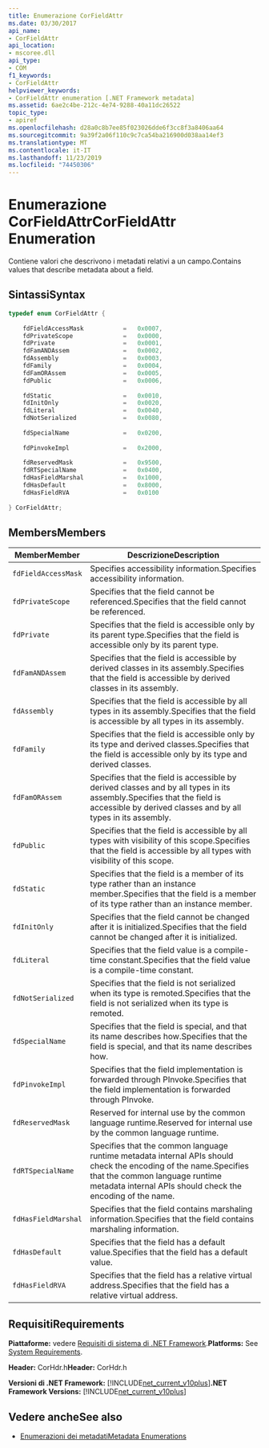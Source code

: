 ```yaml
---
title: Enumerazione CorFieldAttr
ms.date: 03/30/2017
api_name:
- CorFieldAttr
api_location:
- mscoree.dll
api_type:
- COM
f1_keywords:
- CorFieldAttr
helpviewer_keywords:
- CorFieldAttr enumeration [.NET Framework metadata]
ms.assetid: 6ae2c4be-212c-4e74-9288-40a11dc26522
topic_type:
- apiref
ms.openlocfilehash: d28a0c8b7ee85f023026dde6f3cc8f3a8406aa64
ms.sourcegitcommit: 9a39f2a06f110c9c7ca54ba216900d038aa14ef3
ms.translationtype: MT
ms.contentlocale: it-IT
ms.lasthandoff: 11/23/2019
ms.locfileid: "74450306"
---
```

# <a name="corfieldattr-enumeration"></a><span data-ttu-id="330fc-102">Enumerazione CorFieldAttr</span><span class="sxs-lookup"><span data-stu-id="330fc-102">CorFieldAttr Enumeration</span></span>
<span data-ttu-id="330fc-103">Contiene valori che descrivono i metadati relativi a un campo.</span><span class="sxs-lookup"><span data-stu-id="330fc-103">Contains values that describe metadata about a field.</span></span>  
  
## <a name="syntax"></a><span data-ttu-id="330fc-104">Sintassi</span><span class="sxs-lookup"><span data-stu-id="330fc-104">Syntax</span></span>  
  
```cpp  
typedef enum CorFieldAttr {  
  
    fdFieldAccessMask           =   0x0007,  
    fdPrivateScope              =   0x0000,  
    fdPrivate                   =   0x0001,  
    fdFamANDAssem               =   0x0002,  
    fdAssembly                  =   0x0003,  
    fdFamily                    =   0x0004,  
    fdFamORAssem                =   0x0005,  
    fdPublic                    =   0x0006,  
  
    fdStatic                    =   0x0010,  
    fdInitOnly                  =   0x0020,  
    fdLiteral                   =   0x0040,  
    fdNotSerialized             =   0x0080,  
  
    fdSpecialName               =   0x0200,  
  
    fdPinvokeImpl               =   0x2000,  
  
    fdReservedMask              =   0x9500,  
    fdRTSpecialName             =   0x0400,  
    fdHasFieldMarshal           =   0x1000,  
    fdHasDefault                =   0x8000,  
    fdHasFieldRVA               =   0x0100  
  
} CorFieldAttr;  
```  
  
## <a name="members"></a><span data-ttu-id="330fc-105">Members</span><span class="sxs-lookup"><span data-stu-id="330fc-105">Members</span></span>  
  
|<span data-ttu-id="330fc-106">Member</span><span class="sxs-lookup"><span data-stu-id="330fc-106">Member</span></span>|<span data-ttu-id="330fc-107">Descrizione</span><span class="sxs-lookup"><span data-stu-id="330fc-107">Description</span></span>|  
|------------|-----------------|  
|`fdFieldAccessMask`|<span data-ttu-id="330fc-108">Specifies accessibility information.</span><span class="sxs-lookup"><span data-stu-id="330fc-108">Specifies accessibility information.</span></span>|  
|`fdPrivateScope`|<span data-ttu-id="330fc-109">Specifies that the field cannot be referenced.</span><span class="sxs-lookup"><span data-stu-id="330fc-109">Specifies that the field cannot be referenced.</span></span>|  
|`fdPrivate`|<span data-ttu-id="330fc-110">Specifies that the field is accessible only by its parent type.</span><span class="sxs-lookup"><span data-stu-id="330fc-110">Specifies that the field is accessible only by its parent type.</span></span>|  
|`fdFamANDAssem`|<span data-ttu-id="330fc-111">Specifies that the field is accessible by derived classes in its assembly.</span><span class="sxs-lookup"><span data-stu-id="330fc-111">Specifies that the field is accessible by derived classes in its assembly.</span></span>|  
|`fdAssembly`|<span data-ttu-id="330fc-112">Specifies that the field is accessible by all types in its assembly.</span><span class="sxs-lookup"><span data-stu-id="330fc-112">Specifies that the field is accessible by all types in its assembly.</span></span>|  
|`fdFamily`|<span data-ttu-id="330fc-113">Specifies that the field is accessible only by its type and derived classes.</span><span class="sxs-lookup"><span data-stu-id="330fc-113">Specifies that the field is accessible only by its type and derived classes.</span></span>|  
|`fdFamORAssem`|<span data-ttu-id="330fc-114">Specifies that the field is accessible by derived classes and by all types in its assembly.</span><span class="sxs-lookup"><span data-stu-id="330fc-114">Specifies that the field is accessible by derived classes and by all types in its assembly.</span></span>|  
|`fdPublic`|<span data-ttu-id="330fc-115">Specifies that the field is accessible by all types with visibility of this scope.</span><span class="sxs-lookup"><span data-stu-id="330fc-115">Specifies that the field is accessible by all types with visibility of this scope.</span></span>|  
|`fdStatic`|<span data-ttu-id="330fc-116">Specifies that the field is a member of its type rather than an instance member.</span><span class="sxs-lookup"><span data-stu-id="330fc-116">Specifies that the field is a member of its type rather than an instance member.</span></span>|  
|`fdInitOnly`|<span data-ttu-id="330fc-117">Specifies that the field cannot be changed after it is initialized.</span><span class="sxs-lookup"><span data-stu-id="330fc-117">Specifies that the field cannot be changed after it is initialized.</span></span>|  
|`fdLiteral`|<span data-ttu-id="330fc-118">Specifies that the field value is a compile-time constant.</span><span class="sxs-lookup"><span data-stu-id="330fc-118">Specifies that the field value is a compile-time constant.</span></span>|  
|`fdNotSerialized`|<span data-ttu-id="330fc-119">Specifies that the field is not serialized when its type is remoted.</span><span class="sxs-lookup"><span data-stu-id="330fc-119">Specifies that the field is not serialized when its type is remoted.</span></span>|  
|`fdSpecialName`|<span data-ttu-id="330fc-120">Specifies that the field is special, and that its name describes how.</span><span class="sxs-lookup"><span data-stu-id="330fc-120">Specifies that the field is special, and that its name describes how.</span></span>|  
|`fdPinvokeImpl`|<span data-ttu-id="330fc-121">Specifies that the field implementation is forwarded through PInvoke.</span><span class="sxs-lookup"><span data-stu-id="330fc-121">Specifies that the field implementation is forwarded through PInvoke.</span></span>|  
|`fdReservedMask`|<span data-ttu-id="330fc-122">Reserved for internal use by the common language runtime.</span><span class="sxs-lookup"><span data-stu-id="330fc-122">Reserved for internal use by the common language runtime.</span></span>|  
|`fdRTSpecialName`|<span data-ttu-id="330fc-123">Specifies that the common language runtime metadata internal APIs should check the encoding of the name.</span><span class="sxs-lookup"><span data-stu-id="330fc-123">Specifies that the common language runtime metadata internal APIs should check the encoding of the name.</span></span>|  
|`fdHasFieldMarshal`|<span data-ttu-id="330fc-124">Specifies that the field contains marshaling information.</span><span class="sxs-lookup"><span data-stu-id="330fc-124">Specifies that the field contains marshaling information.</span></span>|  
|`fdHasDefault`|<span data-ttu-id="330fc-125">Specifies that the field has a default value.</span><span class="sxs-lookup"><span data-stu-id="330fc-125">Specifies that the field has a default value.</span></span>|  
|`fdHasFieldRVA`|<span data-ttu-id="330fc-126">Specifies that the field has a relative virtual address.</span><span class="sxs-lookup"><span data-stu-id="330fc-126">Specifies that the field has a relative virtual address.</span></span>|  
  
## <a name="requirements"></a><span data-ttu-id="330fc-127">Requisiti</span><span class="sxs-lookup"><span data-stu-id="330fc-127">Requirements</span></span>  
 <span data-ttu-id="330fc-128">**Piattaforme:** vedere [Requisiti di sistema di .NET Framework](../../../../docs/framework/get-started/system-requirements.md).</span><span class="sxs-lookup"><span data-stu-id="330fc-128">**Platforms:** See [System Requirements](../../../../docs/framework/get-started/system-requirements.md).</span></span>  
  
 <span data-ttu-id="330fc-129">**Header:** CorHdr.h</span><span class="sxs-lookup"><span data-stu-id="330fc-129">**Header:** CorHdr.h</span></span>  
  
 <span data-ttu-id="330fc-130">**Versioni di .NET Framework:** [!INCLUDE[net_current_v10plus](../../../../includes/net-current-v10plus-md.md)]</span><span class="sxs-lookup"><span data-stu-id="330fc-130">**.NET Framework Versions:** [!INCLUDE[net_current_v10plus](../../../../includes/net-current-v10plus-md.md)]</span></span>  
  
## <a name="see-also"></a><span data-ttu-id="330fc-131">Vedere anche</span><span class="sxs-lookup"><span data-stu-id="330fc-131">See also</span></span>

- [<span data-ttu-id="330fc-132">Enumerazioni dei metadati</span><span class="sxs-lookup"><span data-stu-id="330fc-132">Metadata Enumerations</span></span>](../../../../docs/framework/unmanaged-api/metadata/metadata-enumerations.md)
